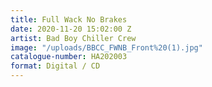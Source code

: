 ```yaml
---
title: Full Wack No Brakes
date: 2020-11-20 15:02:00 Z
artist: Bad Boy Chiller Crew
image: "/uploads/BBCC_FWNB_Front%20(1).jpg"
catalogue-number: HA202003
format: Digital / CD
---
```


